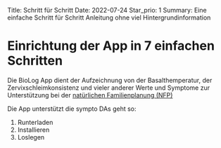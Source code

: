 Title: Schritt für Schritt
Date: 2022-07-24
Star_prio: 1
Summary: Eine einfache Schritt für Schritt Anleitung ohne viel Hintergrundinformation

# Einrichtung der App in 7 einfachen Schritten

Die BioLog App dient der Aufzeichnung von der Basalthemperatur, der Zervixschleimkonsistenz und vieler anderer Werte und Symptome zur Unterstützung bei der [natürlichen Familienplanung (NFP)](https://www.familienplanung.de/verhuetung/verhuetungsmethoden/natuerliche-methoden-der-familienplanung-nfp/) 

Die App unterstützt die sympto
DAs geht so:

1. Runterladen
1. Installieren
1. Loslegen

